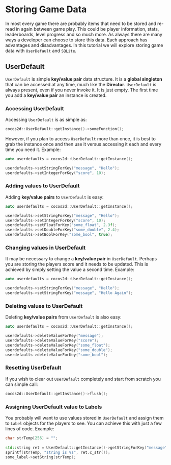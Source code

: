 # Storing Game Data
In most every game there are probably items that need to be stored and re-read in again between game play. This could be player information, stats, leaderboards, level progress and so much more. As always there are many ways a developer can choose to store this data. Each approach has advantages and disadvantages. In this tutorial we will explore storing game data with `UserDefault` and `SQLite`.

## UserDefault
`UserDefault` is simple __key/value pair__ data structure. It is a __global singleton__ that can be accessed at any time, much like the __Director__. `UserDefault` is always present, even if you never invoke it. It is just empty. The first time you add a __key/value pair__ an instance is created.

### Accessing UserDefault
Accessing `UserDefault` is as simple as:

```cpp
cocos2d::UserDefault::getInstance()->someFunction();
```

However, if you plan to access `UserDefault` more than once, it is best to grab the instance once and then use it versus accessing it each and every time you need it. Example:

```cpp
auto userdefaults = cocos2d::UserDefault::getInstance();

userdefaults->setStringForKey("message", "Hello");
userdefaults->setIntegerForKey("score", 10);
```

### Adding values to UserDefault
Adding __key/value pairs__ to `UserDefault` is easy:

```cpp
auto userdefaults = cocos2d::UserDefault::getInstance();

userdefaults->setStringForKey("message", "Hello");
userdefaults->setIntegerForKey("score", 10);
userdefaults->setFloatForKey("some_float", 2.3f);
userdefaults->setDoubleForKey("some_double", 2.4);
userdefaults->setBoolForKey("some_bool", true);
```

### Changing values in UserDefault
It may be necessary to change a __key/value pair__ in `UserDefault`. Perhaps you are storing the players score and it needs to be updated. This is achieved by simply setting the value a second time. Example:

```cpp
auto userdefaults = cocos2d::UserDefault::getInstance();

userdefaults->setStringForKey("message", "Hello");
userdefaults->setStringForKey("message", "Hello Again");
```

### Deleting values to UserDefault
Deleting __key/value pairs__ from `UserDefault` is also easy:

```cpp
auto userdefaults = cocos2d::UserDefault::getInstance();

userdefaults->deleteValueForKey("message");
userdefaults->deleteValueForKey("score");
userdefaults->deleteValueForKey("some_float");
userdefaults->deleteValueForKey("some_double");
userdefaults->deleteValueForKey("some_bool");
```

### Resetting UserDefault
If you wish to clear out `UserDefault` completely and start from scratch you can simple call:

```cpp
cocos2d::UserDefault::getInstance()->flush();
```

### Assigning UserDefault value to Labels
You probably will want to use values stored in `UserDefault` and assign them to `Label` objects for the players to see. You can achieve this with just a few lines of code. Example:

```cpp
char strTemp[256] = "";
    
std::string ret = UserDefault::getInstance()->getStringForKey("message");
sprintf(strTemp, "string is %s", ret.c_str());
some_label->setString(strTemp);
```

